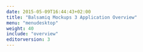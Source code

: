 ```yaml
---
date: 2015-05-09T16:44:43+02:00
title: "Balsamiq Mockups 3 Application Overview"
menu: "menudesktop"
weight: 40
include: "overview"
editorversion: 3
---
```

